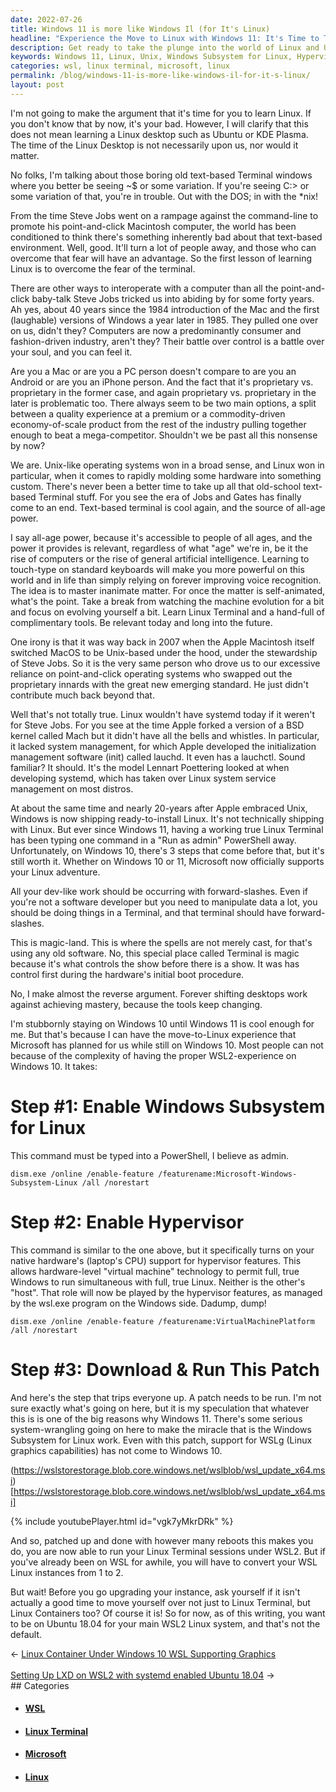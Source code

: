 ```yaml
---
date: 2022-07-26
title: Windows 11 is more like Windows Il (for It's Linux)
headline: "Experience the Move to Linux with Windows 11: It's Time to Take Up the Old-School Terminal Stuff!"
description: Get ready to take the plunge into the world of Linux and Unix-based systems with Windows 11! I'm stubbornly staying on Windows 10 for now, but by enabling Windows Subsystem for Linux and the Hypervisor, I can still experience the move-to-Linux experience Microsoft has planned for us. With the help of Steve Jobs and Lennart Poettering, I can run Linux Terminal sessions under WSL2 and even upgrade my instance to Linux Containers.
keywords: Windows 11, Linux, Unix, Windows Subsystem for Linux, Hypervisor, Linux Terminal, WSL2, Linux Containers, Ubuntu 18, Steve Jobs, Lennart Poettering, System Management, Lauchd, Init, Text-based Terminal
categories: wsl, linux terminal, microsoft, linux
permalink: /blog/windows-11-is-more-like-windows-il-for-it-s-linux/
layout: post
---
```



I'm not going to make the argument that it's time for you to learn Linux. If
you don't know that by now, it's your bad. However, I will clarify that this
does not mean learning a Linux desktop such as Ubuntu or KDE Plasma. The time
of the Linux Desktop is not necessarily upon us, nor would it matter.

No folks, I'm talking about those boring old text-based Terminal windows where
you better be seeing ~$ or some variation. If you're seeing C:\> or some
variation of that, you're in trouble. Out with the DOS; in with the \*nix!

From the time Steve Jobs went on a rampage against the command-line to promote
his point-and-click Macintosh computer, the world has been conditioned to think
there's something inherently bad about that text-based environment. Well, good.
It'll turn a lot of people away, and those who can overcome that fear will have
an advantage. So the first lesson of learning Linux is to overcome the fear of
the terminal.

There are other ways to interoperate with a computer than all the
point-and-click baby-talk Steve Jobs tricked us into abiding by for some forty
years. Ah yes, about 40 years since the 1984 introduction of the Mac and the
first (laughable) versions of Windows a year later in 1985. They pulled one
over on us, didn't they? Computers are now a predominantly consumer and
fashion-driven industry, aren't they? Their battle over control is a battle
over your soul, and you can feel it.

Are you a Mac or are you a PC person doesn't compare to are you an Android or
are you an iPhone person. And the fact that it's proprietary vs. proprietary in
the former case, and again proprietary vs. proprietary in the later is
problematic too. There always seem to be two main options, a split between a
quality experience at a premium or a commodity-driven economy-of-scale product
from the rest of the industry pulling together enough to beat a
mega-competitor. Shouldn't we be past all this nonsense by now?

We are. Unix-like operating systems won in a broad sense, and Linux won in
particular, when it comes to rapidly molding some hardware into something
custom. There's never been a better time to take up all that old-school
text-based Terminal stuff. For you see the era of Jobs and Gates has finally
come to an end. Text-based terminal is cool again, and the source of all-age
power.

I say all-age power, because it's accessible to people of all ages, and the
power it provides is relevant, regardless of what "age" we're in, be it the
rise of computers or the rise of general artificial intelligence. Learning to
touch-type on standard keyboards will make you more powerful on this world and
in life than simply relying on forever improving voice recognition. The idea is
to master inanimate matter. For once the matter is self-animated, what's the
point. Take a break from watching the machine evolution for a bit and focus on
evolving yourself a bit. Learn Linux Terminal and a hand-full of complimentary
tools. Be relevant today and long into the future.

One irony is that it was way back in 2007 when the Apple Macintosh itself
switched MacOS to be Unix-based under the hood, under the stewardship of Steve
Jobs. So it is the very same person who drove us to our excessive reliance on
point-and-click operating systems who swapped out the proprietary innards with
the great new emerging standard. He just didn't contribute much back beyond
that.

Well that's not totally true. Linux wouldn't have systemd today if it weren't
for Steve Jobs. For you see at the time Apple forked a version of a BSD kernel
called Mach but it didn't have all the bells and whistles. In particular, it
lacked system management, for which Apple developed the initialization
management software (init) called lauchd. It even has a lauchctl. Sound
familiar? It should. It's the model Lennart Poettering looked at when
developing systemd, which has taken over Linux system service management on
most distros.

At about the same time and nearly 20-years after Apple embraced Unix, Windows
is now shipping ready-to-install Linux. It's not technically shipping with
Linux. But ever since Windows 11, having a working true Linux Terminal has been
typing one command in a "Run as admin" PowerShell away. Unfortunately, on
Windows 10, there's 3 steps that come before that, but it's still worth it.
Whether on Windows 10 or 11, Microsoft now officially supports your Linux
adventure.

All your dev-like work should be occurring with forward-slashes. Even if you're
not a software developer but you need to manipulate data a lot, you should be
doing things in a Terminal, and that terminal should have forward-slashes.

This is magic-land. This is where the spells are not merely cast, for that's
using any old software. No, this special place called Terminal is magic because
it's what controls the show before there is a show. It was has control first
during the hardware's initial boot procedure.


No, I make
almost the reverse argument. Forever shifting desktops work against achieving
mastery, because the tools keep changing.

I'm stubbornly staying on Windows 10 until Windows 11 is cool enough for me.
But that's because I can have the move-to-Linux experience that Microsoft has
planned for us while still on Windows 10. Most people can not because of the
complexity of having the proper WSL2-experience on Windows 10. It takes:

# Step #1: Enable Windows Subsystem for Linux

This command must be typed into a PowerShell, I believe as admin.

    dism.exe /online /enable-feature /featurename:Microsoft-Windows-Subsystem-Linux /all /norestart

# Step #2: Enable Hypervisor

This command is similar to the one above, but it specifically turns on your
native hardware's (laptop's CPU) support for hypervisor features. This allows
hardware-level "virtual machine" technology to permit full, true Windows to run
simultaneous with full, true Linux. Neither is the other's "host". That role
will now be played by the hypervisor features, as managed by the wsl.exe
program on the Windows side. Dadump, dump!

    dism.exe /online /enable-feature /featurename:VirtualMachinePlatform /all /norestart

# Step #3: Download & Run This Patch

And here's the step that trips everyone up. A patch needs to be run. I'm not
sure exactly what's going on here, but it is my speculation that whatever this
is is one of the big reasons why Windows 11. There's some serious
system-wrangling going on here to make the miracle that is the Windows
Subsystem for Linux work. Even with this patch, support for WSLg (Linux
graphics capabilities) has not come to Windows 10.

(https://wslstorestorage.blob.core.windows.net/wslblob/wsl_update_x64.msi)[https://wslstorestorage.blob.core.windows.net/wslblob/wsl_update_x64.msi]

{% include youtubePlayer.html id="vgk7yMkrDRk" %}

And so, patched up and done with however many reboots this makes you do, you
are now able to run your Linux Terminal sessions under WSL2. But if you've
already been on WSL for awhile, you will have to convert your WSL Linux
instances from 1 to 2.

But wait! Before you go upgrading your instance, ask yourself if it isn't
actually a good time to move yourself over not just to Linux Terminal, but
Linux Containers too? Of course it is! So for now, as of this writing, you want
to be on Ubuntu 18.04 for your main WSL2 Linux system, and that's not the
default.


<div class="arrow-links"><div class="post-nav-prev"><span class="arrow">&larr;&nbsp;</span><a href="/blog/linux-container-under-windows-10-wsl-supporting-graphics/">Linux Container Under Windows 10 WSL Supporting Graphics</a></div> &nbsp; <div class="post-nav-next"><a href="/blog/setting-up-lxd-on-wsl2-with-systemd-enabled-ubuntu-18-04/">Setting Up LXD on WSL2 with systemd enabled Ubuntu 18.04</a><span class="arrow">&nbsp;&rarr;</span></div></div>
## Categories

<ul>
<li><h4><a href='/wsl/'>WSL</a></h4></li>
<li><h4><a href='/linux-terminal/'>Linux Terminal</a></h4></li>
<li><h4><a href='/microsoft/'>Microsoft</a></h4></li>
<li><h4><a href='/linux/'>Linux</a></h4></li></ul>